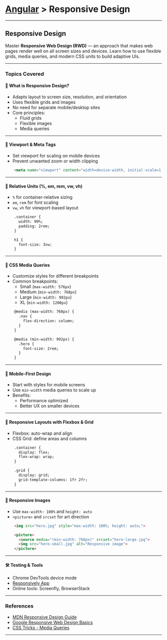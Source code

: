 # [Angular](../) > Responsive Design

---

## Responsive Design

Master **Responsive Web Design (RWD)** — an approach that makes web pages render well on all screen sizes and devices. Learn how to use flexible grids, media queries, and modern CSS units to build adaptive UIs.

---

### Topics Covered

#### 🧠 What is Responsive Design?

- Adapts layout to screen size, resolution, and orientation
- Uses flexible grids and images
- No need for separate mobile/desktop sites
- Core principles:
  - Fluid grids
  - Flexible images
  - Media queries

---

#### 📐 Viewport & Meta Tags

- Set viewport for scaling on mobile devices
- Prevent unwanted zoom or width clipping
````html
    <meta name="viewport" content="width=device-width, initial-scale=1.0">
````
---

#### 📏 Relative Units (%, em, rem, vw, vh)

- `%` for container-relative sizing
- `em`, `rem` for font scaling
- `vw`, `vh` for viewport-based layout
````html
    .container {
      width: 90%;
      padding: 2rem;
    }

    h1 {
      font-size: 3vw;
    }
````
---

#### 🧰 CSS Media Queries

- Customize styles for different breakpoints
- Common breakpoints:
  - Small (`max-width: 576px`)
  - Medium (`min-width: 768px`)
  - Large (`min-width: 992px`)
  - XL (`min-width: 1200px`)
````html
    @media (max-width: 768px) {
      .nav {
        flex-direction: column;
      }
    }

    @media (min-width: 992px) {
      .hero {
        font-size: 2rem;
      }
    }
````
---

#### 📱 Mobile-First Design

- Start with styles for mobile screens
- Use `min-width` media queries to scale up
- Benefits:
  - Performance optimized
  - Better UX on smaller devices

---

#### 🧩 Responsive Layouts with Flexbox & Grid

- Flexbox: auto-wrap and align
- CSS Grid: define areas and columns
````html
    .container {
      display: flex;
      flex-wrap: wrap;
    }

    .grid {
      display: grid;
      grid-template-columns: 1fr 2fr;
    }
````
---

#### 🌆 Responsive Images

- Use `max-width: 100%` and `height: auto`
- `<picture>` and `srcset` for art direction
````html
    <img src="hero.jpg" style="max-width: 100%; height: auto;">

    <picture>
      <source media="(min-width: 768px)" srcset="hero-large.jpg">
      <img src="hero-small.jpg" alt="Responsive image">
    </picture>
````
---

#### 🛠️ Testing & Tools

- Chrome DevTools device mode
- [Responsively App](https://responsively.app/)
- Online tools: Screenfly, BrowserStack

---

### References

- [MDN Responsive Design Guide](https://developer.mozilla.org/en-US/docs/Learn/CSS/CSS_layout/Responsive_Design)
- [Google Responsive Web Design Basics](https://web.dev/responsive-web-design-basics/)
- [CSS Tricks - Media Queries](https://css-tricks.com/snippets/css/media-queries-for-standard-devices/)

---
